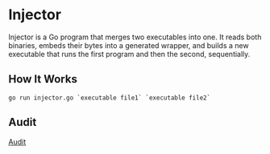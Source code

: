 
# Injector

Injector is a Go program that merges two executables into one. It reads both binaries, embeds their bytes into a generated wrapper, and builds a new executable that runs the first program and then the second, sequentially.

## How It Works

    go run injector.go `executable file1` `executable file2`

## Audit

[Audit](https://github.com/01-edu/public/tree/master/subjects/cybersecurity/injector/audit)
